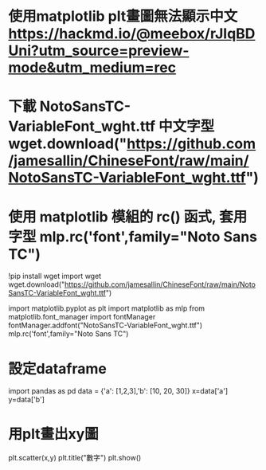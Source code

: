 # 使用matplotlib plt畫圖無法顯示中文 https://hackmd.io/@meebox/rJIqBDUni?utm_source=preview-mode&utm_medium=rec
# 下載 NotoSansTC-VariableFont_wght.ttf 中文字型 wget.download("https://github.com/jamesallin/ChineseFont/raw/main/NotoSansTC-VariableFont_wght.ttf")
# 使用 matplotlib 模組的 rc() 函式, 套用字型 mlp.rc('font',family="Noto Sans TC")
!pip install wget
import wget
wget.download("https://github.com/jamesallin/ChineseFont/raw/main/NotoSansTC-VariableFont_wght.ttf")

import matplotlib.pyplot as plt
import matplotlib as mlp
from matplotlib.font_manager import fontManager
fontManager.addfont("NotoSansTC-VariableFont_wght.ttf")
mlp.rc('font',family="Noto Sans TC")
# 設定dataframe
import pandas as pd
data =  {'a': [1,2,3],'b': [10, 20, 30]}
x=data['a']
y=data['b']
# 用plt畫出xy圖
plt.scatter(x,y)
plt.title("數字")
plt.show()
